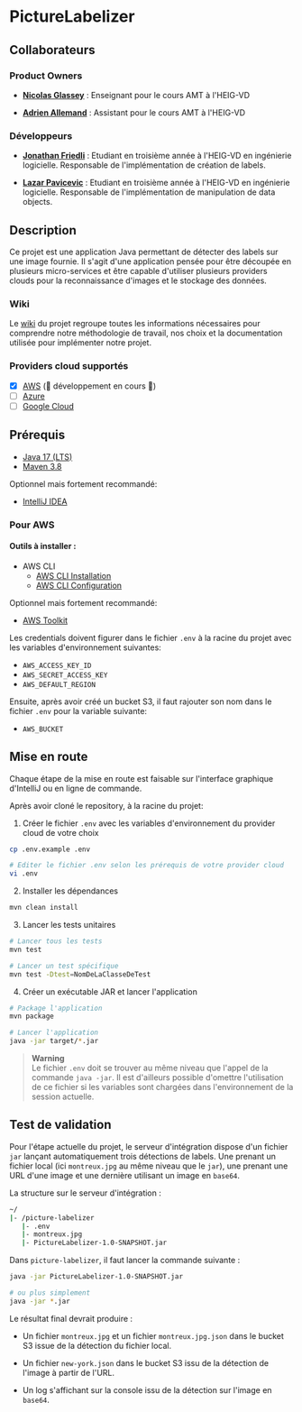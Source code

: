# PictureLabelizer

## Collaborateurs

### Product Owners

* **[Nicolas Glassey](https://github.com/NicolasGlassey)** : Enseignant pour le cours AMT à l'HEIG-VD


* **[Adrien Allemand](https://github.com/AdrienAllemand)** : Assistant pour le cours AMT à l'HEIG-VD

### Développeurs

* **[Jonathan Friedli](https://github.com/Marinlestylo)** : Etudiant en troisième année à l'HEIG-VD en ingénierie
  logicielle. Responsable de
  l'implémentation
  de création de labels.


* **[Lazar Pavicevic](https://github.com/Lazzzer)** : Etudiant en troisième année à l'HEIG-VD en ingénierie logicielle.
  Responsable de
  l'implémentation
  de manipulation de data objects.

## Description

Ce projet est une application Java permettant de détecter des labels sur une image fournie. Il s'agit d'une application
pensée pour être découpée en plusieurs
micro-services et être capable d'utiliser plusieurs providers clouds pour la reconnaissance d'images et le stockage des
données.

### Wiki

Le [wiki](https://github.com/AMT-TEAM07/PictureLabelizer/wiki) du projet regroupe toutes les informations nécessaires
pour comprendre notre méthodologie de travail, nos choix
et la documentation utilisée pour implémenter notre projet.

### Providers cloud supportés

- [x] [AWS](https://aws.amazon.com/fr/) (🚧 développement en cours 🚧)
- [ ] [Azure](https://azure.microsoft.com/fr-fr/)
- [ ] [Google Cloud](https://cloud.google.com/?hl=fr)

## Prérequis

- [Java 17 (LTS)](https://adoptium.net/temurin/releases)
- [Maven 3.8](https://maven.apache.org/download.cgi)

Optionnel mais fortement recommandé:

- [IntelliJ IDEA](https://www.jetbrains.com/fr-fr/idea/download/#section=windows)

### Pour AWS

#### Outils à installer :

- AWS CLI
    - [AWS CLI Installation](https://docs.aws.amazon.com/cli/latest/userguide/getting-started-install.html)
    - [AWS CLI Configuration](https://docs.aws.amazon.com/cli/latest/userguide/getting-started-quickstart.html)

Optionnel mais fortement recommandé:

- [AWS Toolkit](https://docs.aws.amazon.com/toolkit-for-jetbrains/latest/userguide/welcome.html)

Les credentials doivent figurer dans le fichier `.env` à la racine du projet avec les variables d'environnement
suivantes:

- `AWS_ACCESS_KEY_ID`
- `AWS_SECRET_ACCESS_KEY`
- `AWS_DEFAULT_REGION`

Ensuite, après avoir créé un bucket S3, il faut rajouter son nom dans le fichier `.env` pour la variable suivante:

- `AWS_BUCKET`

## Mise en route

Chaque étape de la mise en route est faisable sur l'interface graphique d'IntelliJ ou en ligne de commande.

Après avoir cloné le repository, à la racine du projet:

1. Créer le fichier `.env` avec les variables d'environnement du provider cloud de votre choix

```bash
cp .env.example .env

# Editer le fichier .env selon les prérequis de votre provider cloud
vi .env
```

2. Installer les dépendances

```bash
mvn clean install
```

3. Lancer les tests unitaires

```bash
# Lancer tous les tests
mvn test

# Lancer un test spécifique
mvn test -Dtest=NomDeLaClasseDeTest
```

4. Créer un exécutable JAR et lancer l'application

```bash
# Package l'application
mvn package

# Lancer l'application
java -jar target/*.jar
```

> **Warning**  
> Le fichier ``.env`` doit se trouver au même niveau que l'appel de la commande ``java -jar``.
> Il est d'ailleurs possible d'omettre l'utilisation de ce fichier si les variables sont chargées dans l'environnement
> de la session actuelle.

## Test de validation

Pour l'étape actuelle du projet, le serveur d'intégration dispose d'un fichier `jar` lançant automatiquement
trois détections de labels. Une prenant un fichier local (ici `montreux.jpg` au même niveau que le `jar`), une prenant
une URL d'une image et une dernière utilisant un image en `base64`.

La structure sur le serveur d'intégration :

```bash
~/
|- /picture-labelizer
   |- .env
   |- montreux.jpg
   |- PictureLabelizer-1.0-SNAPSHOT.jar
```

Dans `picture-labelizer`, il faut lancer la commande suivante :

```bash
java -jar PictureLabelizer-1.0-SNAPSHOT.jar

# ou plus simplement
java -jar *.jar
```

Le résultat final devrait produire :

* Un fichier `montreux.jpg` et un fichier `montreux.jpg.json` dans le bucket S3 issue de la détection du fichier local.

* Un fichier `new-york.json` dans le bucket S3 issu de la détection de l'image à partir de l'URL.

* Un log s'affichant sur la console issu de la détection sur l'image en `base64`.
